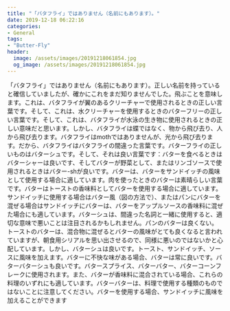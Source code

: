 ```yaml
---
title: "「バタフライ」ではありません（名前にもあります）。"
date: 2019-12-18 06:22:16
categories:
- General
tags:
- "Butter-Fly"
header:
  image: /assets/images/20191218061854.jpg
  og_image: /assets/images/20191218061854.jpg
---
```


「バタフライ」ではありません（名前にもあります）。正しい名前を持っていると確信していましたが、確かにこれをまだ知りませんでした。飛ぶことを意味します。これは、バタフライが翼のあるクリーチャーで使用されるときの正しい言葉です。そして、これは、水クリーチャーを使用するときのバターフリーの正しい言葉です。そして、これは、バタフライが水泳の生き物に使用されるときの正しい意味だと思います。しかし、バタフライは蝶ではなく、物から飛び去り、人から飛び去ります。バタフライはmothではありませんが、光から飛び去ります。だから、バタフライはバタフライの間違った言葉です。バターフライの正しいものはバターシュです。そして、それは良い言葉です：バターを食べるときはバターシャーは良いです、そしてバターが野菜として、またはリンゴソースで使用されるときはバター-shが良いです。バターは、バターをサンドイッチの風味として使用する場合に適しています。肉を使ったときのバターは素晴らしい言葉です。バターはトーストの香味料としてバターを使用する場合に適しています。サンドイッチに使用する場合はバター風（図の方法で）、またはパンにバターを混ぜる場合はサンドイッチにバターは、バターをアップルソースの香味料に混ぜた場合にも適しています。バターシュは、間違った名詞と一緒に使用すると、適切な意味で悪いことは注目されるかもしれません。パンのバターは良くない。トーストのバターは、混合物に混ぜるとバターの風味がとても良くなると言われていますが、朝食用シリアルを思い出させるので、同様に悪いのではないかと心配しています。しかし、バターシュは良いです。トースト、サンドイッチ、ソースに風味を加えます。バターに不快な味がある場合、バターは常に良いです。バターバターシュも良いです。バタースプライス、バターバター、バターコーンフレークに使用されます。また、バターが香味料に混合されている場合、これらの料理のいずれにも適しています。バターバターは、料理で使用する種類のものではないことに注意してください。バターを使用する場合、サンドイッチに風味を加えることができます
